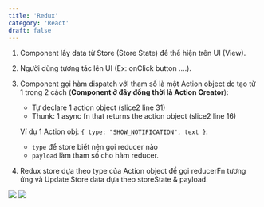 ```yaml
---
title: 'Redux'
category: 'React'
draft: false
---
```


1. Component lấy data từ Store (Store State) để thể hiện trên UI (View).
2. Người dùng tương tác lên UI (Ex: onClick button ….).
3. Component gọi hàm dispatch với tham số là một Action object dc tạo từ 1 trong 2 cách (**Component ở đây đồng thời là Action Creator**):

   - Tự declare 1 action object (slice2 line 31)
   - Thunk: 1 async fn that returns the action object (slice2 line 16)

   Ví dụ 1 Action obj: `{ type: "SHOW_NOTIFICATION", text }`:

   - `type` để store biết nên gọi reducer nào
   - `payload` làm tham số cho hàm reducer.

4. Redux store dựa theo type của Action object để gọi reducerFn tương ứng và Update Store data dựa theo storeState & payload.

![](https://i.imgur.com/UFZ1opQ.png)
![](https://i.imgur.com/Wtx9WvJ.png)
